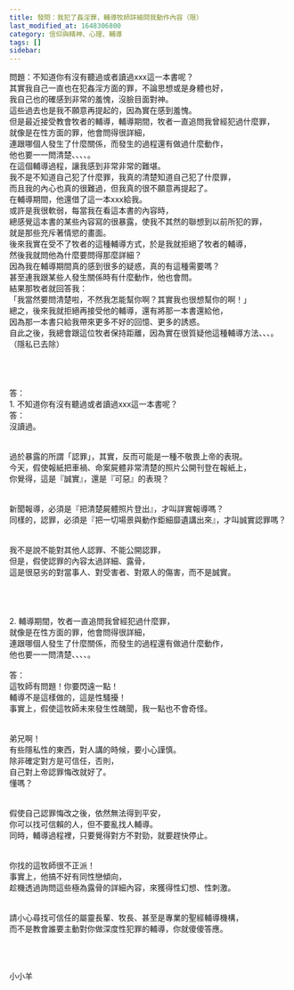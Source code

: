 ```yaml
---
title: 發問：我犯了姦淫罪，輔導牧師詳細問我動作內容（限）
last_modified_at: 1648306800
category: 信仰與精神、心理、輔導
tags: []
sidebar: 
---
```


<div>問題：不知道你有沒有聽過或者讀過xxx這一本書呢？</div>
<div>其實我自己一直也在犯姦淫方面的罪，不論思想或是身體也好，</div>
<div>我自己也的確感到非常的羞愧，沒臉目面對神。</div>
<div>這些過去也是我不願意再提起的，因為實在感到羞愧。</div>
<div>但是最近接受教會牧者的輔導，輔導期間，牧者一直追問我曾經犯過什麼罪，</div>
<div>就像是在性方面的罪，他會問得很詳細，</div>
<div>連跟哪個人發生了什麼關係，而發生的過程還有做過什麼動作，</div>
<div>他也要一一問清楚、、、、。</div>
<div>在這個輔導過程，讓我感到非常非常的難堪。</div>
<div>我不是不知道自己犯了什麼罪，我真的清楚知道自己犯了什麼罪，</div>
<div>而且我的內心也真的很難過，但我真的很不願意再提起了。</div>
<div>在輔導期間，他還借了這一本xxx給我。</div>
<div>或許是我很軟弱，每當我在看這本書的內容時，</div>
<div>總感覺這本書的某些內容寫的很暴露，使我不其然的聯想到以前所犯的罪，</div>
<div>就是那些充斥著情慾的畫面。</div>
<div>後來我實在受不了牧者的這種輔導方式，於是我就拒絕了牧者的輔導，</div>
<div>然後我就問他為什麼要問得那麼詳細？</div>
<div>因為我在輔導期間真的感到很多的疑惑，真的有這種需要嗎？</div>
<div>甚至連我跟某些人發生關係時有什麼動作，他也會問。</div>
<div>結果那牧者就回答我：</div>
<div>「我當然要問清楚啦，不然我怎能幫你啊？其實我也很想幫你的啊！」</div>
<div>總之，後來我就拒絕再接受他的輔導，還有將那一本書還給他，</div>
<div>因為那一本書只給我帶來更多不好的回憶、更多的誘惑。</div>
<div>自此之後，我總會跟這位牧者保持距離，因為實在很質疑他這種輔導方法、、、。</div>
<div>（隱私已去除）</div>
<div> </div>
<div> </div>
<div> </div>
<div> </div>
<div>答：</div>
<div>1. 不知道你有沒有聽過或者讀過xxx這一本書呢？</div>
<div>答：</div>
<div>沒讀過。</div>
<div> </div>
<div> </div>
<div>過於暴露的所謂「認罪」，其實，反而可能是一種不敬畏上帝的表現。</div>
<div>今天，假使報紙把車禍、命案屍體非常清楚的照片公開刊登在報紙上，</div>
<div>你覺得，這是『誠實』，還是『可惡』的表現？</div>
<div> </div>
<div> </div>
<div>新聞報導，必須是『把清楚屍體照片登出』，才叫詳實報導嗎？</div>
<div>同樣的，認罪，必須是『把一切場景與動作鉅細靡遺講出來』，才叫誠實認罪嗎？</div>
<div> </div>
<div> </div>
<div>我不是說不能對其他人認罪、不能公開認罪，</div>
<div>但是，假使認罪的內容太過詳細、露骨，</div>
<div>這是很惡劣的對當事人、對受害者、對眾人的傷害，而不是誠實。</div>
<div> </div>
<div> </div>
<div> </div>
<div> </div>
<div>2. 輔導期間，牧者一直追問我曾經犯過什麼罪，</div>
<div>就像是在性方面的罪，他會問得很詳細，</div>
<div>連跟哪個人發生了什麼關係，而發生的過程還有做過什麼動作，</div>
<div>他也要一一問清楚、、、、。</div>
<div> </div>
<div>答：</div>
<div>這牧師有問題！你要閃遠一點！</div>
<div>輔導不是這樣做的，這是性騷擾！</div>
<div>事實上，假使這牧師未來發生性醜聞，我一點也不會奇怪。</div>
<div> </div>
<div> </div>
<div>弟兄啊！</div>
<div>有些隱私性的東西，對人講的時候，要小心謹慎。</div>
<div>除非確定對方是可信任，否則，</div>
<div>自己對上帝認罪悔改就好了。</div>
<div>懂嗎？</div>
<div> </div>
<div> </div>
<div>假使自己認罪悔改之後，依然無法得到平安，</div>
<div>你可以找可信賴的人，但不要亂找人輔導。</div>
<div>同時，輔導過程裡，只要覺得對方不對勁，就要趕快停止。</div>
<div> </div>
<div> </div>
<div>你找的這牧師很不正派！</div>
<div>事實上，他搞不好有同性戀傾向，</div>
<div>趁機透過詢問這些極為露骨的詳細內容，來獲得性幻想、性刺激。</div>
<div> </div>
<div> </div>
<div>請小心尋找可信任的屬靈長輩、牧長、甚至是專業的聖經輔導機構，</div>
<div>而不是教會誰要主動對你做深度性犯罪的輔導，你就傻傻答應。</div>
<div> </div>
<div> </div>
<div> </div>
<p>小小羊</p>
